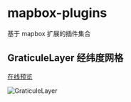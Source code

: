 # mapbox-plugins

基于 mapbox 扩展的插件集合

## GraticuleLayer 经纬度网格

[在线预览](https://sqlnice.github.io/mapbox-plugins/)

![GraticuleLayer](https://p3-juejin.byteimg.com/tos-cn-i-k3u1fbpfcp/11fe04c9ffe74d62ab37b693bbd243b7~tplv-k3u1fbpfcp-watermark.image?)
